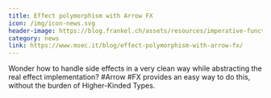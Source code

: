```yaml
---
title: Effect polymorphism with Arrow FX
icon: /img/icon-news.svg
header-image: https://blog.frankel.ch/assets/resources/imperative-functional-programming/arrow-brand.svg
category: news
link: https://www.msec.it/blog/effect-polymorphism-with-arrow-fx/
---
```

Wonder how to handle side effects in a very clean way while abstracting the real effect implementation? #Arrow #FX provides an easy way to do this, without the burden of Higher-Kinded Types.
